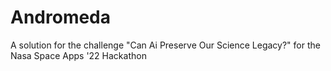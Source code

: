 # Andromeda
 A solution for the challenge "Can Ai Preserve Our Science Legacy?" for the Nasa Space Apps '22 Hackathon
